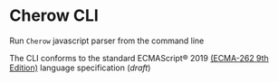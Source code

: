 # Cherow CLI

Run `Cherow` javascript parser from the command line

The CLI conforms to the standard ECMAScript® 2019 [(ECMA-262 9th Edition)](https://tc39.github.io/ecma262/) language specification (*draft*)


